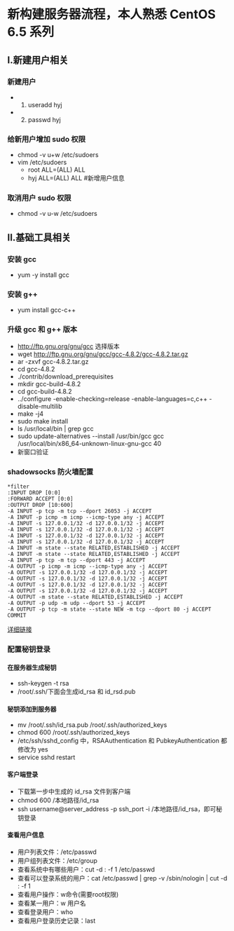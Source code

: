 # 新构建服务器流程，本人熟悉 CentOS 6.5 系列

## I.新建用户相关

### 新建用户

* 1. useradd hyj
* 2. passwd hyj

### 给新用户增加 sudo 权限
* chmod -v u+w /etc/sudoers
* vim /etc/sudoers
	* root    ALL=(ALL)       ALL
	* hyj     ALL=(ALL)       ALL #新增用户信息

### 取消用户 sudo 权限
* chmod -v u-w /etc/sudoers

## II.基础工具相关

### 安装 gcc
* yum -y install gcc

### 安装 g++
* yum install gcc-c++

### 升级 gcc 和 g++ 版本
* http://ftp.gnu.org/gnu/gcc 选择版本
* wget http://ftp.gnu.org/gnu/gcc/gcc-4.8.2/gcc-4.8.2.tar.gz
* ar -zxvf gcc-4.8.2.tar.gz
* cd gcc-4.8.2
* ./contrib/download_prerequisites
* mkdir gcc-build-4.8.2
* cd gcc-build-4.8.2
* ../configure -enable-checking=release -enable-languages=c,c++ -disable-multilib
* make -j4
* sudo make install
* ls /usr/local/bin | grep gcc
* sudo update-alternatives --install /usr/bin/gcc gcc /usr/local/bin/x86_64-unknown-linux-gnu-gcc 40
* 新窗口验证

### shadowsocks 防火墙配置

```
*filter
:INPUT DROP [0:0]
:FORWARD ACCEPT [0:0]
:OUTPUT DROP [10:600]
-A INPUT -p tcp -m tcp --dport 26053 -j ACCEPT 
-A INPUT -p icmp -m icmp --icmp-type any -j ACCEPT 
-A INPUT -s 127.0.0.1/32 -d 127.0.0.1/32 -j ACCEPT 
-A INPUT -s 127.0.0.1/32 -d 127.0.0.1/32 -j ACCEPT 
-A INPUT -s 127.0.0.1/32 -d 127.0.0.1/32 -j ACCEPT 
-A INPUT -s 127.0.0.1/32 -d 127.0.0.1/32 -j ACCEPT 
-A INPUT -m state --state RELATED,ESTABLISHED -j ACCEPT 
-A INPUT -m state --state RELATED,ESTABLISHED -j ACCEPT 
-A INPUT -p tcp -m tcp --dport 443 -j ACCEPT 
-A OUTPUT -p icmp -m icmp --icmp-type any -j ACCEPT 
-A OUTPUT -s 127.0.0.1/32 -d 127.0.0.1/32 -j ACCEPT 
-A OUTPUT -s 127.0.0.1/32 -d 127.0.0.1/32 -j ACCEPT 
-A OUTPUT -s 127.0.0.1/32 -d 127.0.0.1/32 -j ACCEPT 
-A OUTPUT -s 127.0.0.1/32 -d 127.0.0.1/32 -j ACCEPT 
-A OUTPUT -m state --state RELATED,ESTABLISHED -j ACCEPT 
-A OUTPUT -p udp -m udp --dport 53 -j ACCEPT 
-A OUTPUT -p tcp -m state --state NEW -m tcp --dport 80 -j ACCEPT 
COMMIT

```

[详细链接](http://www.jianshu.com/p/28b8536a6c8a)

### 配置秘钥登录

#### 在服务器生成秘钥
* ssh-keygen -t rsa
* /root/.ssh/下面会生成id_rsa 和 id_rsd.pub

#### 秘钥添加到服务器
* mv /root/.ssh/id_rsa.pub /root/.ssh/authorized_keys
* chmod 600 /root/.ssh/authorized_keys
* /etc/ssh/sshd_config 中，RSAAuthentication 和 PubkeyAuthentication 都修改为 yes
* service sshd restart

#### 客户端登录
* 下载第一步中生成的 id_rsa 文件到客户端
* chmod 600 /本地路径/id_rsa
* ssh username@server_address -p ssh_port -i /本地路径/id_rsa，即可秘钥登录

#### 查看用户信息
* 用户列表文件：/etc/passwd
* 用户组列表文件：/etc/group
* 查看系统中有哪些用户：cut -d : -f 1 /etc/passwd
* 查看可以登录系统的用户：cat /etc/passwd | grep -v /sbin/nologin | cut -d : -f 1
* 查看用户操作：w命令(需要root权限)
* 查看某一用户：w 用户名
* 查看登录用户：who
* 查看用户登录历史记录：last